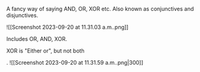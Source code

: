 A fancy way of saying AND, OR, XOR etc. Also known as conjunctives and disjunctives.

![[Screenshot 2023-09-20 at 11.31.03 a.m..png]]

Includes OR, AND, XOR.

XOR is "Either or",  but not both

. ![[Screenshot 2023-09-20 at 11.31.59 a.m..png|300]]
